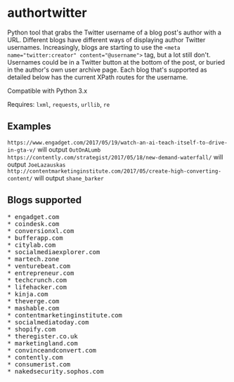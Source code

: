 # authortwitter
Python tool that grabs the Twitter username of a blog post's author with a URL.
Different blogs have different ways of displaying author Twitter usernames. Increasingly, blogs are starting to use the `<meta name="twitter:creator" content="@username">` tag, but a lot still don't. Usernames could be in a Twitter button at the bottom of the post, or buried in the author's own user archive page. Each blog that's supported as detailed below has the current XPath routes for the username.

Compatible with Python 3.x

Requires:
`lxml`, `requests`, `urllib`, `re`

## Examples
`https://www.engadget.com/2017/05/19/watch-an-ai-teach-itself-to-drive-in-gta-v/` will output `OutOnALumb`
`https://contently.com/strategist/2017/05/18/new-demand-waterfall/` will output `JoeLazauskas`
`http://contentmarketinginstitute.com/2017/05/create-high-converting-content/` will output `shane_barker`

## Blogs supported
<pre>
* engadget.com
* coindesk.com
* conversionxl.com
* bufferapp.com
* citylab.com
* socialmediaexplorer.com
* martech.zone
* venturebeat.com
* entrepreneur.com
* techcrunch.com
* lifehacker.com
* kinja.com
* theverge.com
* mashable.com
* contentmarketinginstitute.com
* socialmediatoday.com
* shopify.com
* theregister.co.uk
* marketingland.com
* convinceandconvert.com
* contently.com
* consumerist.com
* nakedsecurity.sophos.com
</pre>
